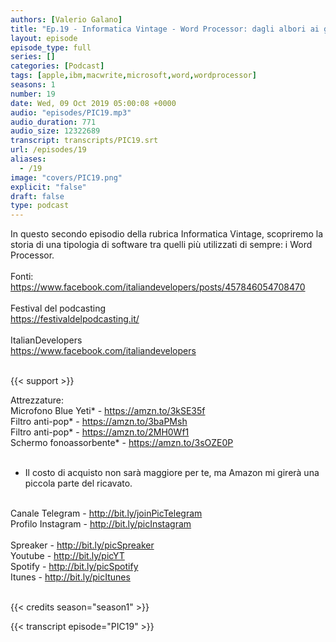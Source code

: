 ```yaml
---
authors: [Valerio Galano]
title: "Ep.19 - Informatica Vintage - Word Processor: dagli albori ai giorni nostri"
layout: episode
episode_type: full
series: []
categories: [Podcast]
tags: [apple,ibm,macwrite,microsoft,word,wordprocessor]
seasons: 1
number: 19
date: Wed, 09 Oct 2019 05:00:08 +0000
audio: "episodes/PIC19.mp3"
audio_duration: 771
audio_size: 12322689
transcript: transcripts/PIC19.srt
url: /episodes/19
aliases: 
  - /19
image: "covers/PIC19.png"
explicit: "false"
draft: false
type: podcast
---
```

In questo secondo episodio della rubrica Informatica Vintage, scopriremo la storia di una tipologia di software tra quelli più utilizzati di sempre: i Word Processor.<br />
<br />
Fonti:<br />
<a href="https://www.facebook.com/italiandevelopers/posts/457846054708470" rel="noopener">https://www.facebook.com/italiandevelopers/posts/457846054708470</a> <br />
<br />
Festival del podcasting<br />
<a href="https://festivaldelpodcasting.it/" rel="noopener">https://festivaldelpodcasting.it/</a> <br />
<br />
ItalianDevelopers<br />
<a href="https://www.facebook.com/italiandevelopers" rel="noopener">https://www.facebook.com/italiandevelopers</a> <br />
<br />


{{< support >}}

Attrezzature:<br />
Microfono Blue Yeti* - <a href="https://amzn.to/3kSE35f" rel="noopener">https://amzn.to/3kSE35f</a>  <br />
Filtro anti-pop* - <a href="https://amzn.to/3baPMsh" rel="noopener">https://amzn.to/3baPMsh</a>  <br />
Filtro anti-pop* - <a href="https://amzn.to/2MH0Wf1" rel="noopener">https://amzn.to/2MH0Wf1</a>  <br />
Schermo fonoassorbente* - <a href="https://amzn.to/3sOZE0P" rel="noopener">https://amzn.to/3sOZE0P</a>  <br />
<br />
* Il costo di acquisto non sarà maggiore per te, ma Amazon mi girerà una piccola parte del ricavato. <br />
<br />
Canale Telegram - <a href="http://bit.ly/joinPicTelegram" rel="noopener">http://bit.ly/joinPicTelegram</a> <br />
Profilo Instagram - <a href="http://bit.ly/picInstagram" rel="noopener">http://bit.ly/picInstagram</a> <br />
<br />
Spreaker - <a href="http://bit.ly/picSpreaker" rel="noopener">http://bit.ly/picSpreaker</a> <br />
Youtube - <a href="http://bit.ly/picYT" rel="noopener">http://bit.ly/picYT</a> <br />
Spotify - <a href="http://bit.ly/picSpotify" rel="noopener">http://bit.ly/picSpotify</a> <br />
Itunes - <a href="http://bit.ly/picItunes" rel="noopener">http://bit.ly/picItunes</a> <br />
<br />


{{< credits season="season1" >}}

<!-- more -->

{{< transcript episode="PIC19" >}}